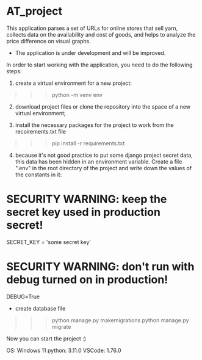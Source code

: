 # AT_project


This application parses a set of URLs for online stores that sell yarn, collects data on the availability and cost of goods, and helps to analyze the price difference on visual graphs.

* The application is under development and will be improved.

In order to start working with the application, you need to do the following steps:
1. create a virtual environment for a new project:
>>> python -m venv env

2. download project files or clone the repository into the space of a new virtual environment;

3. install the necessary packages for the project to work from the recoirements.txt file
>>> pip install -r requirements.txt

4. because it's not good practice to put some django project secret data, this data has been hidden in an environment variable.
Create a file ".env" in the root directory of the project and write down the values of the constants in it:
# SECURITY WARNING: keep the secret key used in production secret!
SECRET_KEY = 'some secret key'
# SECURITY WARNING: don't run with debug turned on in production!
DEBUG=True

* create database file
>>> python manage.py makemigrations
>>> python manage.py migrate

Now you can start the project :)

OS: Windows 11
python: 3.11.0
VSCode: 1.76.0
